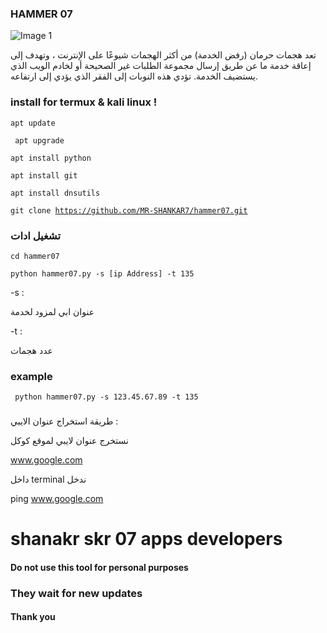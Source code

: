###  HAMMER 07

![Image 1](https://encrypted-tbn0.gstatic.com/images?q=tbn:ANd9GcSVCKHIS-h6iX4kqK1vUn-XToFvEoGZYZpOzw&usqp=CAU)

 تعد هجمات حرمان (رفض الخدمة) من أكثر الهجمات شيوعًا على الإنترنت ، وتهدف إلى إعاقة خدمة ما عن طريق إرسال مجموعة الطلبات غير الصحيحة أو لخادم الويب الذي يستضيف الخدمة. تؤدي هذه النوبات إلى الفقر الذي يؤدي إلى ارتفاعه.
 
 ### install for termux  & kali linux !
 
 <code>apt update</code>
 
  <code> apt upgrade</code>
  
  <code>apt install python</code>
  
  <code>apt install git</code>
  
  <code>apt install dnsutils</code>
  
  <code>git clone https://github.com/MR-SHANKAR7/hammer07.git </code>
  ### تشغيل ادات 
  <code>cd hammer07</code>
  
  <code>python hammer07.py -s [ip Address] -t 135</code>
  
  
   -s : 
  
  عنوان ابي لمزود لخدمة
  
   -t : 
   
 
 عدد هجمات
 
   ### example 
   
   
<code> python hammer07.py -s 123.45.67.89 -t 135</code>

### 
طريقة استخراج عنوان  الايبي :


نستخرج عنوان لايبي لموقع كوكل


www.google.com

داخل terminal ندخل

ping www.google.com 



# shanakr skr 07 apps developers 
#### Do not use this tool for personal purposes
### They wait for new updates
#### Thank you
